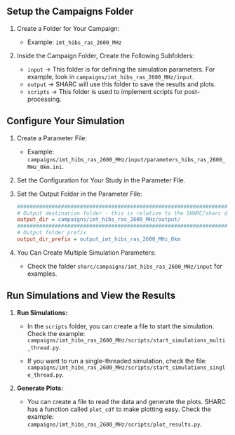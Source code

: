
## Setup the Campaigns Folder

1. Create a Folder for Your Campaign:
   - Example: `imt_hibs_ras_2600_MHz`

2. Inside the Campaign Folder, Create the Following Subfolders:
   - `input` -> This folder is for defining the simulation parameters. For example, look in `campaigns/imt_hibs_ras_2600_MHz/input`.
   - `output` -> SHARC will use this folder to save the results and plots.
   - `scripts` -> This folder is used to implement scripts for post-processing.

## Configure Your Simulation

1. Create a Parameter File:
   - Example: `campaigns/imt_hibs_ras_2600_MHz/input/parameters_hibs_ras_2600_MHz_0km.ini`.

2. Set the Configuration for Your Study in the Parameter File.

3. Set the Output Folder in the Parameter File:
    ```ini
    ###########################################################################
    # Output destination folder - this is relative to the SHARC/sharc directory
    output_dir = campaigns/imt_hibs_ras_2600_MHz/output/
    ###########################################################################
    # Output folder prefix
    output_dir_prefix = output_imt_hibs_ras_2600_MHz_0km
    ```
4. You Can Create Multiple Simulation Parameters:
   - Check the folder `sharc/campaigns/imt_hibs_ras_2600_MHz/input` for examples.

## Run Simulations and View the Results

1. **Run Simulations:**
   - In the `scripts` folder, you can create a file to start the simulation. Check the example: `campaigns/imt_hibs_ras_2600_MHz/scripts/start_simulations_multi_thread.py`.

   - If you want to run a single-threaded simulation, check the file: `campaigns/imt_hibs_ras_2600_MHz/scripts/start_simulations_single_thread.py`.

2. **Generate Plots:**
   - You can create a file to read the data and generate the plots. SHARC has a function called `plot_cdf` to make plotting easy. Check the example: `campaigns/imt_hibs_ras_2600_MHz/scripts/plot_results.py`.
